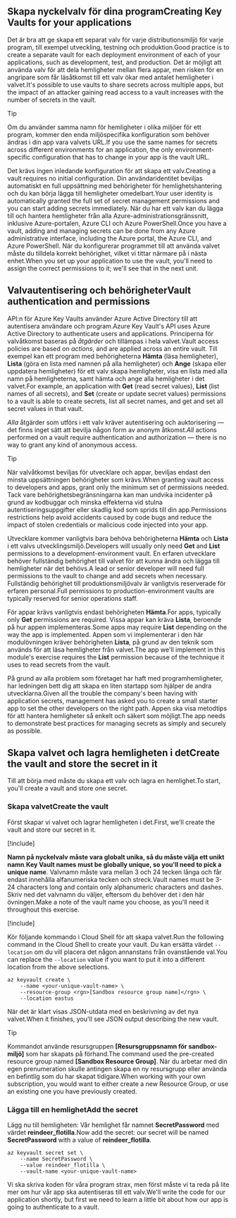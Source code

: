 ## <a name="creating-key-vaults-for-your-applications"></a><span data-ttu-id="ee74e-101">Skapa nyckelvalv för dina program</span><span class="sxs-lookup"><span data-stu-id="ee74e-101">Creating Key Vaults for your applications</span></span>

<span data-ttu-id="ee74e-102">Det är bra att ge skapa ett separat valv för varje distributionsmiljö för varje program, till exempel utveckling, testning och produktion.</span><span class="sxs-lookup"><span data-stu-id="ee74e-102">Good practice is to create a separate vault for each deployment environment of each of your applications, such as development, test, and production.</span></span> <span data-ttu-id="ee74e-103">Det är möjligt att använda valv för att dela hemligheter mellan flera appar, men risken för en angripare som får läsåtkomst till ett valv ökar med antalet hemligheter i valvet.</span><span class="sxs-lookup"><span data-stu-id="ee74e-103">It's possible to use vaults to share secrets across multiple apps, but the impact of an attacker gaining read access to a vault increases with the number of secrets in the vault.</span></span>

> [!TIP]
> <span data-ttu-id="ee74e-104">Om du använder samma namn för hemligheter i olika miljöer för ett program, kommer den enda miljöspecifika konfiguration som behöver ändras i din app vara valvets URL.</span><span class="sxs-lookup"><span data-stu-id="ee74e-104">If you use the same names for secrets across different environments for an application, the only environment-specific configuration that has to change in your app is the vault URL.</span></span>

<span data-ttu-id="ee74e-105">Det krävs ingen inledande konfiguration för att skapa ett valv.</span><span class="sxs-lookup"><span data-stu-id="ee74e-105">Creating a vault requires no initial configuration.</span></span> <span data-ttu-id="ee74e-106">Din användaridentitet beviljas automatiskt en full uppsättning med behörigheter för hemlighetshantering och du kan börja lägga till hemligheter omedelbart.</span><span class="sxs-lookup"><span data-stu-id="ee74e-106">Your user identity is automatically granted the full set of secret management permissions and you can start adding secrets immediately.</span></span> <span data-ttu-id="ee74e-107">När du har ett valv kan du lägga till och hantera hemligheter från alla Azure-administrationsgränssnitt, inklusive Azure-portalen, Azure CLI och Azure PowerShell.</span><span class="sxs-lookup"><span data-stu-id="ee74e-107">Once you have a vault, adding and managing secrets can be done from any Azure administrative interface, including the Azure portal, the Azure CLI, and Azure PowerShell.</span></span> <span data-ttu-id="ee74e-108">När du konfigurerar programmet till att använda valvet måste du tilldela korrekt behörighet, vilket vi tittar närmare på i nästa enhet.</span><span class="sxs-lookup"><span data-stu-id="ee74e-108">When you set up your application to use the vault, you'll need to assign the correct permissions to it; we'll see that in the next unit.</span></span>

## <a name="vault-authentication-and-permissions"></a><span data-ttu-id="ee74e-109">Valvautentisering och behörigheter</span><span class="sxs-lookup"><span data-stu-id="ee74e-109">Vault authentication and permissions</span></span>

<span data-ttu-id="ee74e-110">API:n för Azure Key Vaults använder Azure Active Directory till att autentisera användare och program.</span><span class="sxs-lookup"><span data-stu-id="ee74e-110">Azure Key Vault's API uses Azure Active Directory to authenticate users and applications.</span></span> <span data-ttu-id="ee74e-111">Principerna för valvåtkomst baseras på *åtgärder* och tillämpas i hela valvet.</span><span class="sxs-lookup"><span data-stu-id="ee74e-111">Vault access policies are based on *actions*, and are applied across an entire vault.</span></span> <span data-ttu-id="ee74e-112">Till exempel kan ett program med behörigheterna **Hämta** (läsa hemligheter), **Lista** (göra en lista med namnen på alla hemligheter) och **Ange** (skapa eller uppdatera hemligheter) för ett valv skapa hemligheter, visa en lista med alla namn på hemligheterna, samt hämta och ange alla hemligheter i det valvet.</span><span class="sxs-lookup"><span data-stu-id="ee74e-112">For example, an application with **Get** (read secret values), **List** (list names of all secrets), and **Set** (create or update secret values) permissions to a vault is able to create secrets, list all secret names, and get and set all secret values in that vault.</span></span>

<span data-ttu-id="ee74e-113">*Alla* åtgärder som utförs i ett valv kräver autentisering och auktorisering &mdash; det finns inget sätt att bevilja någon form av anonym åtkomst.</span><span class="sxs-lookup"><span data-stu-id="ee74e-113">*All* actions performed on a vault require authentication and authorization &mdash; there is no way to grant any kind of anonymous access.</span></span>

> [!TIP]
> <span data-ttu-id="ee74e-114">När valvåtkomst beviljas för utvecklare och appar, beviljas endast den minsta uppsättningen behörigheter som krävs.</span><span class="sxs-lookup"><span data-stu-id="ee74e-114">When granting vault access to developers and apps, grant only the minimum set of permissions needed.</span></span> <span data-ttu-id="ee74e-115">Tack vare behörighetsbegränsningarna kan man undvika incidenter på grund av kodbuggar och minska effekterna vid stulna autentiseringsuppgifter eller skadlig kod som sprids till din app.</span><span class="sxs-lookup"><span data-stu-id="ee74e-115">Permissions restrictions help avoid accidents caused by code bugs and reduce the impact of stolen credentials or malicious code injected into your app.</span></span>

<span data-ttu-id="ee74e-116">Utvecklare kommer vanligtvis bara behöva behörigheterna **Hämta** och **Lista** i ett valvs utvecklingsmiljö.</span><span class="sxs-lookup"><span data-stu-id="ee74e-116">Developers will usually only need **Get** and **List** permissions to a development-environment vault.</span></span> <span data-ttu-id="ee74e-117">En erfaren utvecklare behöver fullständig behörighet till valvet för att kunna ändra och lägga till hemligheter när det behövs.</span><span class="sxs-lookup"><span data-stu-id="ee74e-117">A lead or senior developer will need full permissions to the vault to change and add secrets when necessary.</span></span> <span data-ttu-id="ee74e-118">Fullständig behörighet till produktionsmiljövalv är vanligtvis reserverade för erfaren personal.</span><span class="sxs-lookup"><span data-stu-id="ee74e-118">Full permissions to production-environment vaults are typically reserved for senior operations staff.</span></span>

<span data-ttu-id="ee74e-119">För appar krävs vanligtvis endast behörigheten **Hämta**.</span><span class="sxs-lookup"><span data-stu-id="ee74e-119">For apps, typically only **Get** permissions are required.</span></span> <span data-ttu-id="ee74e-120">Vissa appar kan kräva **Lista**, beroende på hur appen implementeras.</span><span class="sxs-lookup"><span data-stu-id="ee74e-120">Some apps may require **List** depending on the way the app is implemented.</span></span> <span data-ttu-id="ee74e-121">Appen som vi implementerar i den här modulövningen kräver behörigheten **Lista**, på grund av den teknik som används för att läsa hemligheter från valvet.</span><span class="sxs-lookup"><span data-stu-id="ee74e-121">The app we'll implement in this module's exercise requires the **List** permission because of the technique it uses to read secrets from the vault.</span></span>

<span data-ttu-id="ee74e-122">På grund av alla problem som företaget har haft med programhemligheter, har ledningen bett dig att skapa en liten startapp som hjälper de andra utvecklarna.</span><span class="sxs-lookup"><span data-stu-id="ee74e-122">Given all the trouble the company's been having with application secrets, management has asked you to create a small starter app to set the other developers on the right path.</span></span> <span data-ttu-id="ee74e-123">Appen ska visa metodtips för att hantera hemligheter så enkelt och säkert som möjligt.</span><span class="sxs-lookup"><span data-stu-id="ee74e-123">The app needs to demonstrate best practices for managing secrets as simply and securely as possible.</span></span>

## <a name="create-the-vault-and-store-the-secret-in-it"></a><span data-ttu-id="ee74e-124">Skapa valvet och lagra hemligheten i det</span><span class="sxs-lookup"><span data-stu-id="ee74e-124">Create the vault and store the secret in it</span></span>
<span data-ttu-id="ee74e-125">Till att börja med måste du skapa ett valv och lagra en hemlighet.</span><span class="sxs-lookup"><span data-stu-id="ee74e-125">To start, you'll create a vault and store one secret.</span></span>

###  <a name="create-the-vault"></a><span data-ttu-id="ee74e-126">Skapa valvet</span><span class="sxs-lookup"><span data-stu-id="ee74e-126">Create the vault</span></span>

<span data-ttu-id="ee74e-127">Först skapar vi valvet och lagrar hemligheten i det.</span><span class="sxs-lookup"><span data-stu-id="ee74e-127">First, we'll create the vault and store our secret in it.</span></span>

[!include[](../../../includes/azure-sandbox-activate.md)]

<span data-ttu-id="ee74e-128">**Namn på nyckelvalv måste vara globalt unika, så du måste välja ett unikt namn**.</span><span class="sxs-lookup"><span data-stu-id="ee74e-128">**Key Vault names must be globally unique, so you'll need to pick a unique name**.</span></span> <span data-ttu-id="ee74e-129">Valvnamn måste vara mellan 3 och 24 tecken långa och får endast innehålla alfanumeriska tecken och streck.</span><span class="sxs-lookup"><span data-stu-id="ee74e-129">Vault names must be 3-24 characters long and contain only alphanumeric characters and dashes.</span></span> <span data-ttu-id="ee74e-130">Skriv ned det valvnamn du väljer, eftersom du behöver det i den här övningen.</span><span class="sxs-lookup"><span data-stu-id="ee74e-130">Make a note of the vault name you choose, as you'll need it throughout this exercise.</span></span>

[!include[](../../../includes/azure-sandbox-regions-first-mention-note.md)]

<span data-ttu-id="ee74e-131">Kör följande kommando i Cloud Shell för att skapa valvet.</span><span class="sxs-lookup"><span data-stu-id="ee74e-131">Run the following command in the Cloud Shell to create your vault.</span></span> <span data-ttu-id="ee74e-132">Du kan ersätta värdet `--location` om du vill placera det någon annanstans från ovanstående val.</span><span class="sxs-lookup"><span data-stu-id="ee74e-132">You can replace the `--location` value if you want to put it into a different location from the above selections.</span></span>

```azurecli
az keyvault create \
    --name <your-unique-vault-name> \
    --resource-group <rgn>[Sandbox resource group name]</rgn> \
    --location eastus
```

<span data-ttu-id="ee74e-133">När det är klart visas JSON-utdata med en beskrivning av det nya valvet.</span><span class="sxs-lookup"><span data-stu-id="ee74e-133">When it finishes, you'll see JSON output describing the new vault.</span></span>

> [!TIP]
> <span data-ttu-id="ee74e-134">Kommandot använde resursgruppen **<rgn>[Resursgruppsnamn för sandbox-miljö]</rgn>** som har skapats på förhand.</span><span class="sxs-lookup"><span data-stu-id="ee74e-134">The command used the pre-created resource group named **<rgn>[Sandbox Resource Group]</rgn>**.</span></span> <span data-ttu-id="ee74e-135">När du arbetar med din egen prenumeration skulle antingen skapa en ny resursgrupp eller använda en befintlig som du har skapat tidigare.</span><span class="sxs-lookup"><span data-stu-id="ee74e-135">When working with your own subscription, you would want to either create a new Resource Group, or use an existing one you have previously created.</span></span>

### <a name="add-the-secret"></a><span data-ttu-id="ee74e-136">Lägga till en hemlighet</span><span class="sxs-lookup"><span data-stu-id="ee74e-136">Add the secret</span></span>

<span data-ttu-id="ee74e-137">Lägg nu till hemligheten: Vår hemlighet får namnet **SecretPassword** med värdet **reindeer_flotilla**.</span><span class="sxs-lookup"><span data-stu-id="ee74e-137">Now add the secret: our secret will be named **SecretPassword** with a value of **reindeer_flotilla**.</span></span>

```azurecli
az keyvault secret set \
    --name SecretPassword \
    --value reindeer_flotilla \
    --vault-name <your-unique-vault-name>
```

<span data-ttu-id="ee74e-138">Vi ska skriva koden för våra program strax, men först måste vi ta reda på lite mer om hur vår app ska autentiseras till ett valv.</span><span class="sxs-lookup"><span data-stu-id="ee74e-138">We'll write the code for our application shortly, but first we need to learn a little bit about how our app is going to authenticate to a vault.</span></span>